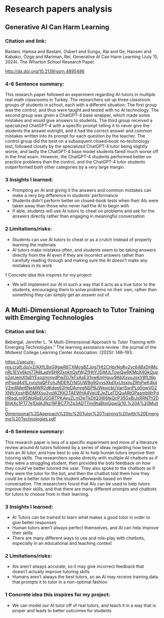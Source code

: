 # Research papers analysis 

## Generative AI Can Harm Learning

### Citation and link:
Bastani, Hamsa and Bastani, Osbert and Sungu, Alp and Ge, Haosen and Kabakcı, Özge and Mariman, Rei, Generative AI Can Harm Learning (July 15, 2024). The Wharton School Research Paper. 

http://dx.doi.org/10.2139/ssrn.4895486

### 4-6 Sentence summary:
This research paper followed an experiment regarding AI-tutors in multiple real math classrooms in Turkey. The researchers set up three classroom groups of students in school, each with a different situation: The first group was the control, and thus were taught and tested with no AI technology. The second group was given a ChatGPT-4 base wrapper, which made some mistakes and would give answers to students. The third group received a specialized ChatGPT-4 with a specific prompt telling it to never give the students the answer outright, and it had the correct answer and common mistakes written into its prompt for each question by the teacher. The control group did the best on a subsequent closed-book no-technology test, followed closely by the specialized ChatGPT-4 tutor being slightly worse, and lastly the ChatGPT-4 base model students fared much worse off in the final exam. However, the ChatGPT-4 students performed better on practice problems than the control, and the ChatGPT-4 tutor students outperformed both other categories by a very large margin. 

### 3 Insights I learned:
- Prompting an AI and giving it the answers and common mistakes can make a very big difference in students’ performance
- Students didn’t perform better on closed-book tests when their AIs were taken away than those who never had the AI to begin with
- If able, students will use AI tutors to cheat on problems and ask for the answers directly rather than engaging in meaningful conversation

### 2 Limitations/risks:
- Students can use AI tutors to cheat or as a crutch instead of properly learning the materials
- AI tutors make mistakes often, and students seem to be taking answers directly from the AI even if they are incorrect answers rather than carefully reading through and making sure the AI doesn’t make any mistakes in its work

1 Concrete idea this inspires for my project:
- We will implement our AI in such a way that it acts as a true tutor to the students, encouraging them to solve problems on their own, rather than something they can simply get an answer out of. 

## A Multi-Dimensional Approach to Tutor Training with Emerging Technologies

### Citation and link:
Bebergal, Jennifer L. “A Multi-Dimensional Approach to Tutor Training with Emerging Technologies.” The learning assistance review : the journal of the Midwest College Learning Center Association. (2025): 146–193.

https://secure-res.craft.do/v2/AXfLBxG9gwR8TXMcgBZJpg7Ht2CHprNgRv2yc64BxDHMcnRL1EVx6km77A8LadV6HRZxokhQsfWjZfHhYJSjMJLTowQwRKMpX4GkQupo2qUemXfa8YEsozmrnvdPwZG7kFxAsE31nwKmHguv9AbXxyuJqxV8fLt6pmPpxd4d1LxynztqQFFchJNDEftZrNGUWBg9GyvsXkdXxUtsxjiuZRhPwK4k4V2m6Mej6NeMWR2dKdgs62HpDAmygNSPBJWexjcbUVarjSsriPLq5gwVG2XNfcXosHBjDMfXsu3ysWZKK2TAEWHA4VeUEJeZLeTDQuARtGPasmbWrPdHRqgLm95WqRpEUGGRTPKAyuZLmDwTkDtQ3W6tkQnP35GxBiJxRRN7h2DBhKXc1PT77e1DdA3Nz19FBC77rZp3ADTTmi9taBtsjQgwQ/10.%20A%20Multi-Dimensional%20Approach%20to%20Tutor%20Training%20with%20Emerging%20Technologies.pdf 

### 4-6 Sentence summary:
This research paper is less of a specific experiment and more of a literature review around AI tutors followed by a series of ideas regarding how best to train an AI tutor, and how best to use AI to help human tutors improve their tutoring skills. The researchers spoke directly with multiple AI chatbots as if they were a struggling student, then provided the bots feedback on how they could’ve better tutored the user. They also spoke to the chatbots as if they were the tutor for the bot, and then the chatbot told them how they could be a better tutor to the student afterwards based on their conversation. The researchers found that AIs can be used to help tutors improve their skills, and that there are many different prompts and chatbots for tutors to choose from in their learning.

### 3 Insights I learned:
- AI Tutors can be trained to learn what makes a good tutor in order to give better responses
- Human tutors aren’t always perfect themselves, and AI can help improve their skills
- There are many different ways to use and role-play with chatbots, especially in an educational and teaching context

### 2 Limitations/risks:
- AIs aren’t always accurate, so it may give incorrect feedback that doesn’t actually improve tutoring skills
- Humans aren’t always the best tutors, so an AI may receive training data that prompts it to tutor in a non-optimal fashion

### 1 Concrete idea this inspires for my project:
- We can model our AI tutor off of real tutors, and teach it in a way that is proper and leads to better outcomes for students